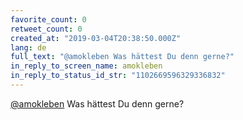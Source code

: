 ```yaml
---
favorite_count: 0
retweet_count: 0
created_at: "2019-03-04T20:38:50.000Z"
lang: de
full_text: "@amokleben Was hättest Du denn gerne?"
in_reply_to_screen_name: amokleben
in_reply_to_status_id_str: "1102669596329336832"
---
```


[@amokleben](https://twitter.com/amokleben) Was hättest Du denn gerne?
